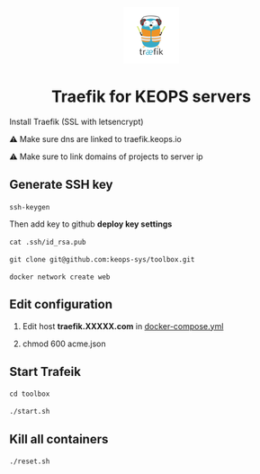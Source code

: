 <p align="center">
  <a href="https://www.ctc.io">
    <img alt="Gatsby" src="https://github.com/containous/traefik/raw/master/docs/content/assets/img/traefik.logo.png" width="100" />
  </a>
</p>
<h1 align="center">
  Traefik for KEOPS servers
</h1>

Install Traefik (SSL with letsencrypt)


⚠️ Make sure dns are linked to traefik.keops.io

⚠️ Make sure to link domains of projects to server ip

## Generate SSH key
`ssh-keygen`

Then add key to github **deploy key settings**

`cat .ssh/id_rsa.pub`

`git clone git@github.com:keops-sys/toolbox.git`

`docker network create web`

## Edit configuration


1. Edit host **traefik.XXXXX.com** in [docker-compose.yml](https://github.com/keops-sys/toolbox/blob/master/docker-compose.yml)

2. chmod 600 acme.json

## Start Trafeik


`cd toolbox`

```./start.sh```


## Kill all containers

```./reset.sh```
